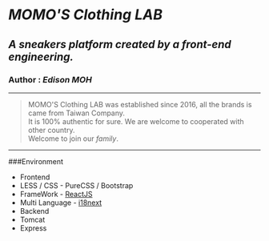 # *MOMO'S Clothing LAB*
## _A sneakers platform created by a front-end engineering._
### Author : _Edison MOH_
***
> MOMO'S Clothing LAB was established since 2016, all the brands is came from Taiwan Company.  
It is 100% authentic for sure. We are welcome to cooperated with other country.  
Welcome to join our _family_.
***
###Environment
 * Frontend
  * LESS / CSS - PureCSS / Bootstrap
  * FrameWork - [ReactJS](https://facebook.github.io/react/)
  * Multi Language - [i18next](http://i18next.com/docs/api/)
 * Backend
  * Tomcat 
  * Express

